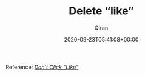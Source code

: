 ﻿---
title: Delete “like”
author: Qiran
type: post
date: 2020-09-23T05:41:08+00:00
aliases: ["/delete-like/"]
tags:
  - Building Site

---
Reference: _[Don’t Click “Like”][1]_

 [1]: https://www.liuqiran.com/2020/08/12/dont-click-like/
